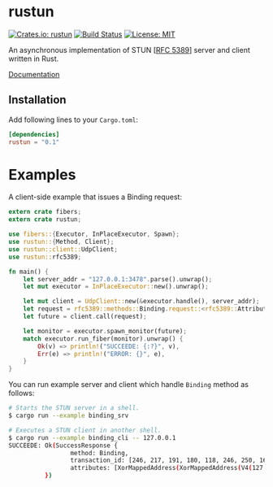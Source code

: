 rustun
======

[![Crates.io: rustun](http://meritbadge.herokuapp.com/rustun)](https://crates.io/crates/rustun)
[![Build Status](https://travis-ci.org/sile/rustun.svg?branch=master)](https://travis-ci.org/sile/rustun)
[![License: MIT](https://img.shields.io/badge/license-MIT-blue.svg)](LICENSE)

An asynchronous implementation of STUN [[RFC 5389](https://tools.ietf.org/html/rfc5389)]
server and client written in Rust.

[Documentation](https://docs.rs/rustun)

Installation
------------

Add following lines to your `Cargo.toml`:

```toml
[dependencies]
rustun = "0.1"
```

# Examples

A client-side example that issues a Binding request:

```rust
extern crate fibers;
extern crate rustun;

use fibers::{Executor, InPlaceExecutor, Spawn};
use rustun::{Method, Client};
use rustun::client::UdpClient;
use rustun::rfc5389;

fn main() {
    let server_addr = "127.0.0.1:3478".parse().unwrap();
    let mut executor = InPlaceExecutor::new().unwrap();

    let mut client = UdpClient::new(&executor.handle(), server_addr);
    let request = rfc5389::methods::Binding.request::<rfc5389::Attribute>();
    let future = client.call(request);

    let monitor = executor.spawn_monitor(future);
    match executor.run_fiber(monitor).unwrap() {
        Ok(v) => println!("SUCCEEDE: {:?}", v),
        Err(e) => println!("ERROR: {}", e),
    }
}
```

You can run example server and client which handle `Binding` method as follows:

```bash
# Starts the STUN server in a shell.
$ cargo run --example binding_srv

# Executes a STUN client in another shell.
$ cargo run --example binding_cli -- 127.0.0.1
SUCCEEDE: Ok(SuccessResponse {
                 method: Binding,
                 transaction_id: [246, 217, 191, 180, 118, 246, 250, 168, 86, 124, 126, 130],
                 attributes: [XorMappedAddress(XorMappedAddress(V4(127.0.0.1:61991)))]
          })
```
